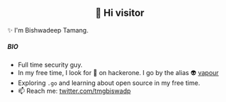 <h2 align="center">👋 Hi visitor</h2>
 
 ✨ I'm Bishwadeep Tamang.

##### BIO

- Full time security guy.
- In my free time, I look for 🐛 on hackerone. I go by the alias 👽 [vapour](https://hackerone.com/vapour)
- Exploring `.go` and learning about open source in my free time.
- 📫 Reach me: [twitter.com/tmgbiswadp](https://twitter.com/tmgbiswadp)
